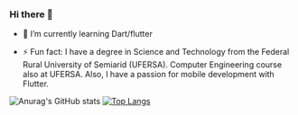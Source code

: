 

### Hi there 👋


- 🌱 I’m currently learning Dart/flutter 

- ⚡ Fun fact: I have a degree in Science and Technology from the Federal Rural University of Semiarid (UFERSA). 
     Computer Engineering course also at UFERSA. Also, I have a passion for mobile development with Flutter.



![Anurag's GitHub stats](https://github-readme-stats.vercel.app/api?username=thiagolop&show_icons=true&theme=dark)   [![Top Langs](https://github-readme-stats.vercel.app/api/top-langs/?username=thiagolop&layout=compact&theme=dark)](https://github.com/thiagolop/github-readme-stats)


